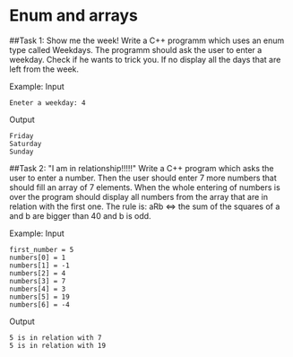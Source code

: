 Enum and arrays
=====================

##Task 1: Show me the week!
Write a C++ programm which uses an enum type called Weekdays. The programm should ask the user to enter a weekday. Check if he wants to trick you. If no display all the days that are left from the week.

Example:
Input
```
Eneter a weekday: 4
```
Output
```
Friday
Saturday
Sunday
```

##Task 2: "I am in relationship!!!!!"
Write a C++ program which asks the user to enter a number. Then the user should enter 7 more numbers that should fill an array of 7 elements. When the whole entering of numbers is over the program should display all numbers from the array that are in relation with the first one.
The rule is: aRb <=> the sum of the squares of a and b are bigger than 40 and b is odd. 

Example:
Input
```
first_number = 5
numbers[0] = 1
numbers[1] = -1
numbers[2] = 4
numbers[3] = 7
numbers[4] = 3
numbers[5] = 19
numbers[6] = -4
```
Output
```
5 is in relation with 7
5 is in relation with 19
```

